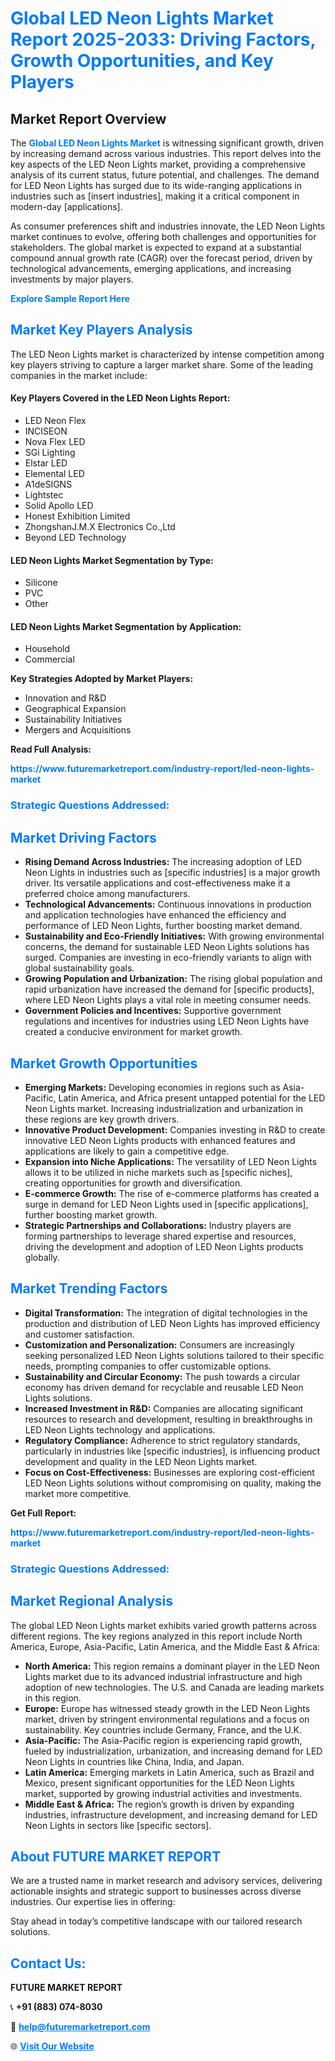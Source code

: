 <h1 style="color: #007BFF;">Global LED Neon Lights Market Report 2025-2033: Driving Factors, Growth Opportunities, and Key Players</h1>

<section id="overview">
<h2>Market Report Overview</h2>
<p>The <a href="https://www.futuremarketreport.com/industry-report/led-neon-lights-market" style="color: #007BFF; text-decoration: none;"><strong>Global LED Neon Lights Market</strong></a> is witnessing significant growth, driven by increasing demand across various industries. This report delves into the key aspects of the LED Neon Lights market, providing a comprehensive analysis of its current status, future potential, and challenges. The demand for LED Neon Lights has surged due to its wide-ranging applications in industries such as [insert industries], making it a critical component in modern-day [applications].</p>
<p>As consumer preferences shift and industries innovate, the LED Neon Lights market continues to evolve, offering both challenges and opportunities for stakeholders. The global market is expected to expand at a substantial compound annual growth rate (CAGR) over the forecast period, driven by technological advancements, emerging applications, and increasing investments by major players.</p>
</section>

<section id="overview">
<p><a href="https://www.futuremarketreport.com/request-sample/reportId=76712" style="color: #007BFF; text-decoration: none;"><strong>Explore Sample Report Here</strong></a></p>
</section>

<section id="key-players">
<h2 style="color: #007BFF;">Market Key Players Analysis</h2>
<p>The LED Neon Lights market is characterized by intense competition among key players striving to capture a larger market share. Some of the leading companies in the market include:</p>
<h4>Key Players Covered in the LED Neon Lights Report:</h4>
<ul><li>LED Neon Flex</li><li>INCISEON</li><li>Nova Flex LED</li><li>SGi Lighting</li><li>Elstar LED</li><li>Elemental LED</li><li>A1deSIGNS</li><li>Lightstec</li><li>Solid Apollo LED</li><li>Honest Exhibition Limited</li><li>ZhongshanJ.M.X Electronics Co.,Ltd</li><li>Beyond LED Technology</li></ul>
<h4>LED Neon Lights Market Segmentation by Type:</h4>
<ul><li>Silicone</li><li>PVC</li><li>Other</li></ul>

<h4>LED Neon Lights Market Segmentation by Application:</h4>
<ul><li>Household</li><li>Commercial</li></ul>
<p><strong>Key Strategies Adopted by Market Players:</strong></p>
<ul>
<li>Innovation and R&D</li>
<li>Geographical Expansion</li>
<li>Sustainability Initiatives</li>
<li>Mergers and Acquisitions</li>
</ul>
</section>

<section>
<p><strong>Read Full Analysis: </strong></p><a href="https://www.futuremarketreport.com/industry-report/led-neon-lights-market" style="color: #007BFF; text-decoration: none;"><strong>https://www.futuremarketreport.com/industry-report/led-neon-lights-market</strong></a>
<h3 style="color: #007BFF;">Strategic Questions Addressed:</h3>
</section>

<section id="driving-factors">
<h2 style="color: #007BFF;">Market Driving Factors</h2>
<ul>
<li><strong>Rising Demand Across Industries:</strong> The increasing adoption of LED Neon Lights in industries such as [specific industries] is a major growth driver. Its versatile applications and cost-effectiveness make it a preferred choice among manufacturers.</li>
<li><strong>Technological Advancements:</strong> Continuous innovations in production and application technologies have enhanced the efficiency and performance of LED Neon Lights, further boosting market demand.</li>
<li><strong>Sustainability and Eco-Friendly Initiatives:</strong> With growing environmental concerns, the demand for sustainable LED Neon Lights solutions has surged. Companies are investing in eco-friendly variants to align with global sustainability goals.</li>
<li><strong>Growing Population and Urbanization:</strong> The rising global population and rapid urbanization have increased the demand for [specific products], where LED Neon Lights plays a vital role in meeting consumer needs.</li>
<li><strong>Government Policies and Incentives:</strong> Supportive government regulations and incentives for industries using LED Neon Lights have created a conducive environment for market growth.</li>
</ul>
</section>

<section id="growth-opportunities">
<h2 style="color: #007BFF;">Market Growth Opportunities</h2>
<ul>
<li><strong>Emerging Markets:</strong> Developing economies in regions such as Asia-Pacific, Latin America, and Africa present untapped potential for the LED Neon Lights market. Increasing industrialization and urbanization in these regions are key growth drivers.</li>
<li><strong>Innovative Product Development:</strong> Companies investing in R&D to create innovative LED Neon Lights products with enhanced features and applications are likely to gain a competitive edge.</li>
<li><strong>Expansion into Niche Applications:</strong> The versatility of LED Neon Lights allows it to be utilized in niche markets such as [specific niches], creating opportunities for growth and diversification.</li>
<li><strong>E-commerce Growth:</strong> The rise of e-commerce platforms has created a surge in demand for LED Neon Lights used in [specific applications], further boosting market growth.</li>
<li><strong>Strategic Partnerships and Collaborations:</strong> Industry players are forming partnerships to leverage shared expertise and resources, driving the development and adoption of LED Neon Lights products globally.</li>
</ul>
</section>

<section id="trending-factors">
<h2 style="color: #007BFF;">Market Trending Factors</h2>
<ul>
<li><strong>Digital Transformation:</strong> The integration of digital technologies in the production and distribution of LED Neon Lights has improved efficiency and customer satisfaction.</li>
<li><strong>Customization and Personalization:</strong> Consumers are increasingly seeking personalized LED Neon Lights solutions tailored to their specific needs, prompting companies to offer customizable options.</li>
<li><strong>Sustainability and Circular Economy:</strong> The push towards a circular economy has driven demand for recyclable and reusable LED Neon Lights solutions.</li>
<li><strong>Increased Investment in R&D:</strong> Companies are allocating significant resources to research and development, resulting in breakthroughs in LED Neon Lights technology and applications.</li>
<li><strong>Regulatory Compliance:</strong> Adherence to strict regulatory standards, particularly in industries like [specific industries], is influencing product development and quality in the LED Neon Lights market.</li>
<li><strong>Focus on Cost-Effectiveness:</strong> Businesses are exploring cost-efficient LED Neon Lights solutions without compromising on quality, making the market more competitive.</li>
</ul>
</section>

<section>
<p><strong>Get Full Report: </strong></p><a href="https://www.futuremarketreport.com/industry-report/led-neon-lights-market" style="color: #007BFF; text-decoration: none;"><strong>https://www.futuremarketreport.com/industry-report/led-neon-lights-market</strong></a>
<h3 style="color: #007BFF;">Strategic Questions Addressed:</h3>
</section>


<section id="regional-analysis">
<h2 style="color: #007BFF;">Market Regional Analysis</h2>
<p>The global LED Neon Lights market exhibits varied growth patterns across different regions. The key regions analyzed in this report include North America, Europe, Asia-Pacific, Latin America, and the Middle East & Africa:</p>
<ul>
<li><strong>North America:</strong> This region remains a dominant player in the LED Neon Lights market due to its advanced industrial infrastructure and high adoption of new technologies. The U.S. and Canada are leading markets in this region.</li>
<li><strong>Europe:</strong> Europe has witnessed steady growth in the LED Neon Lights market, driven by stringent environmental regulations and a focus on sustainability. Key countries include Germany, France, and the U.K.</li>
<li><strong>Asia-Pacific:</strong> The Asia-Pacific region is experiencing rapid growth, fueled by industrialization, urbanization, and increasing demand for LED Neon Lights in countries like China, India, and Japan.</li>
<li><strong>Latin America:</strong> Emerging markets in Latin America, such as Brazil and Mexico, present significant opportunities for the LED Neon Lights market, supported by growing industrial activities and investments.</li>
<li><strong>Middle East & Africa:</strong> The region’s growth is driven by expanding industries, infrastructure development, and increasing demand for LED Neon Lights in sectors like [specific sectors].</li>
</ul>
</section>

<footer>
<h2 style="color: #007BFF;">About FUTURE MARKET REPORT</h2>
<p>We are a trusted name in market research and advisory services, delivering actionable insights and strategic support to businesses across diverse industries. Our expertise lies in offering:</p>

<p>Stay ahead in today’s competitive landscape with our tailored research solutions.</p>

<h2 style="color: #007BFF;">Contact Us:</h2>
<p><strong>FUTURE MARKET REPORT</strong></p>
<p>📞 <strong>+91 (883) 074-8030</strong></p>
<p>📧 <strong><a href="mailto:help@futuremarketreport.com" style="color: #007BFF;">help@futuremarketreport.com</a></strong></p>
<p>🌐 <strong><a href="https://www.futuremarketreport.com/" style="color: #007BFF;">Visit Our Website</a></strong></p>
</footer>